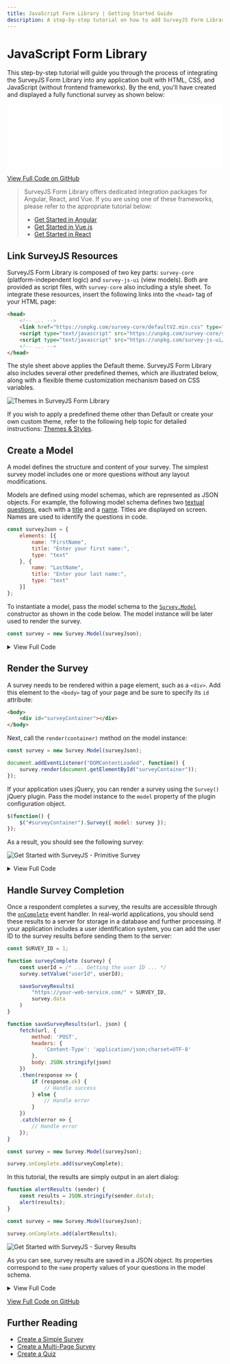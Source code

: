 ```yaml
---
title: JavaScript Form Library | Getting Started Guide
description: A step-by-step tutorial on how to add SurveyJS Form Library to a JavaScript application, including jQuery.
---
```

# JavaScript Form Library

This step-by-step tutorial will guide you through the process of integrating the SurveyJS Form Library into any application built with HTML, CSS, and JavaScript (without frontend frameworks). By the end, you'll have created and displayed a fully functional survey as shown below:

<iframe src="/proxy/github/code-examples/get-started-library/html-css-js/index.html"
    style="width:100%; border:0; border-radius: 4px; overflow:hidden;"
></iframe>

[View Full Code on GitHub](https://github.com/surveyjs/code-examples/tree/main/get-started-library/html-css-js (linkStyle))

> SurveyJS Form Library offers dedicated integration packages for Angular, React, and Vue. If you are using one of these frameworks, please refer to the appropriate tutorial below:
>  - [Get Started in Angular](https://surveyjs.io/form-library/documentation/get-started-angular)
>  - [Get Started in Vue.js](https://surveyjs.io/form-library/documentation/get-started-vue)
>  - [Get Started in React](https://surveyjs.io/form-library/documentation/get-started-react)

## Link SurveyJS Resources

SurveyJS Form Library is composed of two key parts: `survey-core` (platform-independent logic) and `survey-js-ui` (view models). Both are provided as script files, with `survey-core` also including a style sheet. To integrate these resources, insert the following links into the `<head>` tag of your HTML page:

```html
<head>
    <!-- ... -->
    <link href="https://unpkg.com/survey-core/defaultV2.min.css" type="text/css" rel="stylesheet">
    <script type="text/javascript" src="https://unpkg.com/survey-core/survey.core.min.js"></script>
    <script type="text/javascript" src="https://unpkg.com/survey-js-ui/survey-js-ui.min.js"></script>
    <!-- ... -->
</head>
```

The style sheet above applies the Default theme. SurveyJS Form Library also includes several other predefined themes, which are illustrated below, along with a flexible theme customization mechanism based on CSS variables.

![Themes in SurveyJS Form Library](images/survey-library-themes.png)

If you wish to apply a predefined theme other than Default or create your own custom theme, refer to the following help topic for detailed instructions: [Themes & Styles](https://surveyjs.io/form-library/documentation/manage-default-themes-and-styles).

## Create a Model

A model defines the structure and content of your survey. The simplest survey model includes one or more questions without any layout modifications.

Models are defined using model schemas, which are represented as JSON objects. For example, the following model schema defines two [textual questions](https://surveyjs.io/Documentation/Library?id=questiontextmodel), each with a [title](https://surveyjs.io/Documentation/Library?id=questiontextmodel#title) and a [name](https://surveyjs.io/Documentation/Library?id=questiontextmodel#name). Titles are displayed on screen. Names are used to identify the questions in code.

```js
const surveyJson = {
    elements: [{
        name: "FirstName",
        title: "Enter your first name:",
        type: "text"
    }, {
        name: "LastName",
        title: "Enter your last name:",
        type: "text"
    }]
};
```

To instantiate a model, pass the model schema to the [`Survey.Model`](https://surveyjs.io/form-library/documentation/api-reference/survey-data-model) constructor as shown in the code below. The model instance will be later used to render the survey.

```js
const survey = new Survey.Model(surveyJson);
```

<details>
    <summary>View Full Code</summary>  

```html
<!DOCTYPE html>
<html>
<head>
    <title>My First Survey</title>
    <meta charset="utf-8">
    <link href="https://unpkg.com/survey-core/defaultV2.min.css" type="text/css" rel="stylesheet">

    <script type="text/javascript" src="https://unpkg.com/survey-core/survey.core.min.js"></script>
    <script type="text/javascript" src="https://unpkg.com/survey-js-ui/survey-js-ui.min.js"></script>
    <script type="text/javascript" src="index.js"></script>
</head>
<body>
</body>
</html>
```

```js
const surveyJson = {
    elements: [{
        name: "FirstName",
        title: "Enter your first name:",
        type: "text"
    }, {
        name: "LastName",
        title: "Enter your last name:",
        type: "text"
    }]
};

const survey = new Survey.Model(surveyJson);
```
</details> 

## Render the Survey

A survey needs to be rendered within a page element, such as a `<div>`. Add this element to the `<body>` tag of your page and be sure to specify its `id` attribute:

```html
<body>
    <div id="surveyContainer"></div>
</body>
```

Next, call the `render(container)` method on the model instance:

```js
const survey = new Survey.Model(surveyJson);

document.addEventListener("DOMContentLoaded", function() {
    survey.render(document.getElementById("surveyContainer"));
});
```

If your application uses jQuery, you can render a survey using the `Survey()` jQuery plugin. Pass the model instance to the `model` property of the plugin configuration object.

```js
$(function() {
    $("#surveyContainer").Survey({ model: survey });
});
```

As a result, you should see the following survey:

![Get Started with SurveyJS - Primitive Survey](images/get-started-primitive-survey.png)

<details>
    <summary>View Full Code</summary>  

```html
<!DOCTYPE html>
<html>
<head>
    <title>My First Survey</title>
    <meta charset="utf-8">
    <link href="https://unpkg.com/survey-core/defaultV2.min.css" type="text/css" rel="stylesheet">

    <script type="text/javascript" src="https://unpkg.com/survey-core/survey.core.min.js"></script>
    <script type="text/javascript" src="https://unpkg.com/survey-js-ui/survey-js-ui.min.js"></script>
    <script type="text/javascript" src="index.js"></script>
</head>
<body>
    <div id="surveyContainer"></div>
</body>
</html>
```

```js
const surveyJson = {
    elements: [{
        name: "FirstName",
        title: "Enter your first name:",
        type: "text"
    }, {
        name: "LastName",
        title: "Enter your last name:",
        type: "text"
    }]
};

const survey = new Survey.Model(surveyJson);

document.addEventListener("DOMContentLoaded", function() {
    survey.render(document.getElementById("surveyContainer"));
});
```
</details>

## Handle Survey Completion

Once a respondent completes a survey, the results are accessible through the [`onComplete`](https://surveyjs.io/Documentation/Library?id=surveymodel#onComplete) event handler. In real-world applications, you should send these results to a server for storage in a database and further processing. If your application includes a user identification system, you can add the user ID to the survey results before sending them to the server:

```js
const SURVEY_ID = 1;

function surveyComplete (survey) {
    const userId = /* ... Getting the user ID ... */
    survey.setValue("userId", userId);

    saveSurveyResults(
        "https://your-web-service.com/" + SURVEY_ID,
        survey.data
    )
}

function saveSurveyResults(url, json) {
    fetch(url, {
        method: 'POST',
        headers: {
            'Content-Type': 'application/json;charset=UTF-8'
        },
        body: JSON.stringify(json)
    })
    .then(response => {
        if (response.ok) {
            // Handle success
        } else {
            // Handle error
        }
    })
    .catch(error => {
        // Handle error
    });
}

const survey = new Survey.Model(surveyJson);

survey.onComplete.add(surveyComplete);
```

In this tutorial, the results are simply output in an alert dialog:

```js
function alertResults (sender) {
    const results = JSON.stringify(sender.data);
    alert(results);
}

const survey = new Survey.Model(surveyJson);

survey.onComplete.add(alertResults);
```

![Get Started with SurveyJS - Survey Results](images/get-started-primitive-survey-alert.png)

As you can see, survey results are saved in a JSON object. Its properties correspond to the `name` property values of your questions in the model schema.

<details>
    <summary>View Full Code</summary>  

```html
<!DOCTYPE html>
<html>
<head>
    <title>My First Survey</title>
    <meta charset="utf-8">
    <link href="https://unpkg.com/survey-core/defaultV2.min.css" type="text/css" rel="stylesheet">

    <script type="text/javascript" src="https://unpkg.com/survey-core/survey.core.min.js"></script>
    <script type="text/javascript" src="https://unpkg.com/survey-js-ui/survey-js-ui.min.js"></script>
    <script type="text/javascript" src="index.js"></script>
</head>
<body>
    <div id="surveyContainer"></div>
</body>
</html>
```

```js
const surveyJson = {
    elements: [{
        name: "FirstName",
        title: "Enter your first name:",
        type: "text"
    }, {
        name: "LastName",
        title: "Enter your last name:",
        type: "text"
    }]
};

const survey = new Survey.Model(surveyJson);

function alertResults (sender) {
    const results = JSON.stringify(sender.data);
    alert(results);
}

survey.onComplete.add(alertResults);

document.addEventListener("DOMContentLoaded", function() {
    survey.render(document.getElementById("surveyContainer"));
});
```
</details>

[View Full Code on GitHub](https://github.com/surveyjs/code-examples/tree/main/get-started-library/html-css-js (linkStyle))

## Further Reading

- [Create a Simple Survey](https://surveyjs.io/Documentation/Library?id=design-survey-create-a-simple-survey)
- [Create a Multi-Page Survey](https://surveyjs.io/Documentation/Library?id=design-survey-create-a-multi-page-survey)
- [Create a Quiz](https://surveyjs.io/Documentation/Library?id=design-survey-create-a-quiz)

